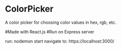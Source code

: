 # ColorPicker
A color picker for choosing color values in hex, rgb, etc.

#Made with React.js
#Run on Express server

run: nodemon start
navigate to: https://localhost:3000/
